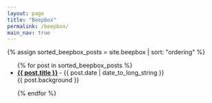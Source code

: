 ```yaml
---
layout: page
title: "Beepbox"
permalink: /beepbox/
main_nav: true
---
```


{% assign sorted_beepbox_posts = site.beepbox | sort: "ordering" %}
<ul class="posts-list">
{% for post in sorted_beepbox_posts %}
  <li>
    <strong>
      <a href="{{ post.url | prepend: site.baseurl }}">{{ post.title }}</a>
    </strong>
    <span class="post-date">- {{ post.date | date_to_long_string }}</span>
    <br>
    <span class="post-date">{{ post.background }}</span>
  </li>

{% endfor %}
</ul>